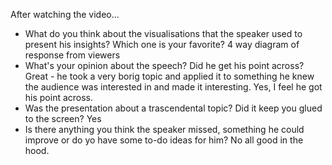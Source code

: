 After watching the video...
- What do you think about the visualisations that the speaker used to present his insights? Which one is your favorite?
4 way diagram of response from viewers
- What's your opinion about the speech? Did he get his point across?
Great - he took a very borig topic and applied it to something he knew the audience was interested in and made it interesting. Yes, I feel he got his point across.
- Was the presentation about a trascendental topic? Did it keep you glued to the screen?
Yes
- Is there anything you think the speaker missed, something he could improve or do yo have some to-do ideas for him?
No all good in the hood.
